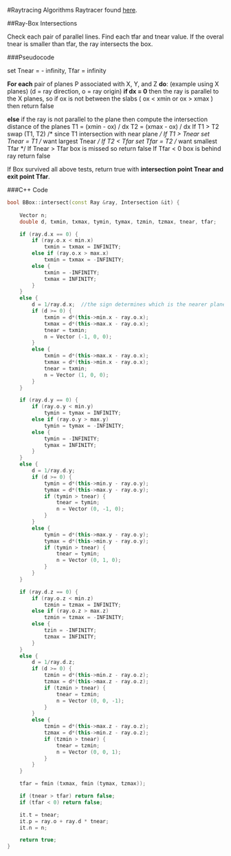 #Raytracing Algorithms
Raytracer found [here](https://github.com/dahyunjlee/raytra).

##Ray-Box Intersections

Check each pair of parallel lines. Find each tfar and tnear value. If the overal tnear is smaller than tfar, the ray intersects the box.

###Pseudocode

set Tnear = - infinity, Tfar = infinity

**For each** pair of planes P associated with X, Y, and Z **do**:
(example using X planes) (d = ray direction, o = ray origin)
**if dx = 0** then the ray is parallel to the X planes, so
if ox is not between the slabs ( ox < xmin or ox > xmax ) 
then return false

**else** if the ray is not parallel to the plane then
compute the intersection distance of the planes
T1 = (xmin - ox) / dx
T2 = (xmax - ox) / dx
If T1 > T2 swap (T1, T2) /* since T1 intersection with near plane */
If T1 > Tnear set Tnear = T1 /* want largest Tnear */
If T2 < Tfar  set Tfar  = T2 /* want smallest Tfar */
If Tnear > Tfar box is missed so return false
If Tfar < 0 box is behind ray return false 

If Box survived all above tests, return true with **intersection point Tnear and exit point Tfar**.

###C++ Code
```cpp
bool BBox::intersect(const Ray &ray, Intersection &it) {
    
    Vector n;
    double d, txmin, txmax, tymin, tymax, tzmin, tzmax, tnear, tfar;

    if (ray.d.x == 0) {
        if (ray.o.x < min.x)
            txmin = txmax = INFINITY;
        else if (ray.o.x > max.x)
            txmin = txmax = -INFINITY;
        else {
            txmin = -INFINITY;
            txmax = INFINITY;
        }
    }
    else {
        d = 1/ray.d.x;  //the sign determines which is the nearer plane
        if (d >= 0) {
            txmin = d*(this->min.x - ray.o.x);
            txmax = d*(this->max.x - ray.o.x);
            tnear = txmin;
            n = Vector (-1, 0, 0);
        }
        else {
            txmin = d*(this->max.x - ray.o.x);
            txmax = d*(this->min.x - ray.o.x);
            tnear = txmin;
            n = Vector (1, 0, 0);
        }
    }

    if (ray.d.y == 0) {
        if (ray.o.y < min.y) 
            tymin = tymax = INFINITY;
        else if (ray.o.y > max.y)
            tymin = tymax = -INFINITY;
        else {
            tymin = -INFINITY;
            tymax = INFINITY;
        }
    }
    else {
        d = 1/ray.d.y;
        if (d >= 0) {
            tymin = d*(this->min.y - ray.o.y);
            tymax = d*(this->max.y - ray.o.y);
            if (tymin > tnear) {
                tnear = tymin;
                n = Vector (0, -1, 0);
            }
        }
        else {
            tymin = d*(this->max.y - ray.o.y);
            tymax = d*(this->min.y - ray.o.y);
            if (tymin > tnear) {
                tnear = tymin;
                n = Vector (0, 1, 0);
            }
        }
    }

    if (ray.d.z == 0) {
        if (ray.o.z < min.z)
            tzmin = tzmax = INFINITY;
        else if (ray.o.z > max.z)
            tzmin = tzmax = -INFINITY;
        else {
            tzin = -INFINITY;
            tzmax = INFINITY;
        }
    }
    else {
        d = 1/ray.d.z;
        if (d >= 0) {
            tzmin = d*(this->min.z - ray.o.z);
            tzmax = d*(this->max.z - ray.o.z);
            if (tzmin > tnear) {
                tnear = tzmin;
                n = Vector (0, 0, -1);
            }
        }
        else {
            tzmin = d*(this->max.z - ray.o.z);
            tzmax = d*(this->min.z - ray.o.z);
            if (tzmin > tnear) {
                tnear = tzmin;
                n = Vector (0, 0, 1);
            }
        }
    }

    tfar = fmin (txmax, fmin (tymax, tzmax));

    if (tnear > tfar) return false;
    if (tfar < 0) return false;

    it.t = tnear;
    it.p = ray.o + ray.d * tnear;
    it.n = n;

    return true;
}
```
